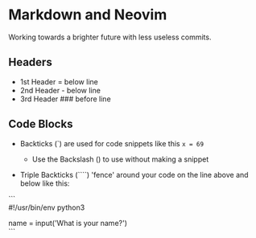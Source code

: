 Markdown and Neovim  
===================  
Working towards a brighter future with less useless commits.  

Headers  
-------  

* 1st Header  =  below line  
* 2nd Header  -  below line   
* 3rd Header  ### before line   

Code Blocks
-----------

- Backticks (\`) are used for code snippets like this `x = 69`    
    - Use the Backslash (\) to use without making a snippet  

- Triple Backticks (````) 'fence' around your code on the line above and below like this:  

\`\`\`  
#!/usr/bin/env python3  

name = input('What is your name?')  
\`\`\`  

